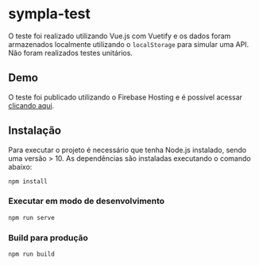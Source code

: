 # sympla-test

O teste foi realizado utilizando Vue.js com Vuetify e os dados foram armazenados localmente utilizando o `localStorage` para simular uma API. Não foram realizados testes unitários.

## Demo

O teste foi publicado utilizando o Firebase Hosting e é possível acessar [clicando aqui](https://sympla-test-lf.firebaseapp.com).

## Instalação

Para executar o projeto é necessário que tenha Node.js instalado, sendo uma versão > 10. As dependências são instaladas executando o comando abaixo:
```
npm install
```

### Executar em modo de desenvolvimento
```
npm run serve
```

### Build para produção
```
npm run build
```